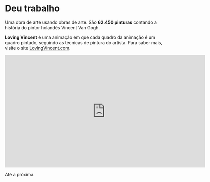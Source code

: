 # Deu trabalho

Uma obra de arte usando obras de arte. São **62.450 pinturas** contando a história do pintor holandês Vincent Van Gogh.

**Loving Vincent** é uma animação em que cada quadro da animação é um quadro pintado, seguindo as técnicas de pintura do artista. Para saber mais, visite o site [LovingVincent.com](http://lovingvincent.com).

<iframe width="640" height="360" src="https://www.youtube.com/embed/CVK2EEbC_Zc?rel=0" frameborder="0" allowfullscreen></iframe>

Até a próxima.